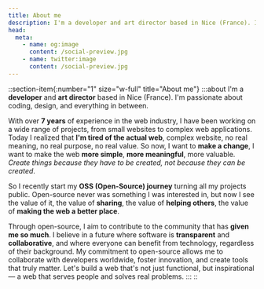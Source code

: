 ```yaml
---
title: About me
description: I'm a developer and art director based in Nice (France). I'm passionate about coding, design, and everything in between.
head:
  meta:
    - name: og:image
      content: /social-preview.jpg
    - name: twitter:image
      content: /social-preview.jpg
---
```


::section-item{:number="1" size="w-full" title="About me"}
  :::about
  I'm a **developer** and **art director** based in Nice (France). I'm passionate about coding, design, and everything in between.
  
  With over **7 years** of experience in the web industry, I have been working on a wide range of projects, from small websites to complex web applications.
  Today I realized that **I'm tired of the actual web**, complex website, no real meaning, no real purpose, no real value. So now, I want to **make a change**, I want to make the web **more simple**, **more meaningful**, more valuable.
  _Create things because they have to be created, not because they can be created_.
  
  So I recently start my **OSS (Open-Source) journey** turning all my projects public. Open-source never was something I was interested in, but now I see the value of it, the value of **sharing**, the value of **helping others**, the value of **making the web a better place**.
  
  Through open-source, I aim to contribute to the community that has **given me so much**. I believe in a future where software is **transparent** and **collaborative**, and where everyone can benefit from technology, regardless of their background. My commitment to open-source allows me to collaborate with developers worldwide, foster innovation, and create tools that truly matter.
  Let's build a web that's not just functional, but inspirational— a web that serves people and solves real problems.
  :::
::
